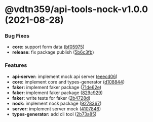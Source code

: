 # @vdtn359/api-tools-nock-v1.0.0 (2021-08-28)


### Bug Fixes

* **core:** support form data ([bf05975](https://github.com/tuan231195/api-tools/commit/bf05975bf296fc5b030381530ec7379fded5a26b))
* **release:** fix package publish ([5b6c3fb](https://github.com/tuan231195/api-tools/commit/5b6c3fbb3882e8ad99a7c1dacd5f4ca69104ad76))


### Features

* **api-server:** implement mock api server ([eeecd06](https://github.com/tuan231195/api-tools/commit/eeecd0601d635932dee6b39772122e70db4b4e3f))
* **core:** implement core and types-generator ([d108844](https://github.com/tuan231195/api-tools/commit/d108844d7ab90dd6db11f2a78347ee4db35fa903))
* **faker:** implement faker package ([71de62e](https://github.com/tuan231195/api-tools/commit/71de62e407a09bc687c3767f06e0abf248d87699))
* **faker:** implement faker package ([829c929](https://github.com/tuan231195/api-tools/commit/829c929221e21e16e4d4bdae30c8cc3032ab2e65))
* **faker:** write tests for faker ([2b4728d](https://github.com/tuan231195/api-tools/commit/2b4728d8519233de6dc1897a1497e10c978c2e73))
* **nock:** implement nock package ([9278367](https://github.com/tuan231195/api-tools/commit/92783677200c8405a342d59e3ca6b45a49ed16c6))
* **server:** implement server mock ([4107846](https://github.com/tuan231195/api-tools/commit/41078460a9b3e7c65130bc8c5dfd92eb35424221))
* **types-generator:** add cli tool ([2b73a85](https://github.com/tuan231195/api-tools/commit/2b73a8528bef4e284672ca919de46486b04b7028))
